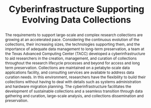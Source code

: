 ---
abstract: The requirements to support large-scale and complex research collections
  are growing at an accelerated pace. Considering the continuous evolution of the
  collections, their increasing sizes, the technologies supporting them, and the importance
  of adequate data management to long-term preservation, a team at the Texas Advanced
  Computing Center (TACC) developed a cyberinfrastructure to aid researchers in the
  creation, management, and curation of collections throughout the research lifecycle
  processes and beyond for access and long term preservation. Collections are maintained
  on a petabyte-scale data applications facility, and consulting services are available
  to address data curation needs. In this environment, researchers have the flexibility
  to build their collections without having to deal with details such as systems administration
  and hardware migration planning. The cyberinfrastructure facilitates the development
  of sustainable collections and a seamless transition through data gathering and
  curation, large-scale analysis, and collections dissemination and preservation.
creators:
- Esteva, Maria
- Walling, David
- Urban, Tomislav
- Jordan, Christopher
date: null
document_url: https://services.phaidra.univie.ac.at/api/object/o:294218/download
grand_parent: iPRES
institutions: []
keywords:
- singapore
- data management
- preservation
- storage architecture
- metadata
landing_page_url: https://phaidra.univie.ac.at/o:294218
language: eng
layout: publication
license: CC BY-SA 3.0 AT
notes_url: null
parent: iPRES 2011
publication_type: paper
size: 496606
slides_url: null
source_name: iPRES
stream_url: null
title: Cyberinfrastructure Supporting Evolving Data Collections
year: 2011
---